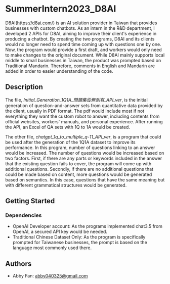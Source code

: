 # SummerIntern2023_D8AI

D8AI(https://d8ai.com/) is an AI solution provider in Taiwan that provides businesses with custom chatbots. As an intern in the R&D department, I developed 2 APIs for D8AI, aiming to improve their client's experience in producing a chatbot. By creating the two programs, D8AI and its clients would no longer need to spend time coming up with questions one by one. Now, the program would provide a first draft, and workers would only need to make changes to the original document. While D8AI mainly supports local middle to small businesses in Taiwan, the product was prompted based on Traditional Mandarin. Therefore, comments in English and Mandarin are added in order to easier understanding of the code.

## Description

The file, _Initial_Generation_1Q1A_問題集從無到有_API_ver_, is the initial generation of question-and-answer sets from quantitative data provided by the client, usually in PDF format. The pdf would include most if not everything they want the custom robot to answer, including contents from official websites, workers' manuals, and personal experience. After running the API, an Excel of QA sets with 1Q to 1A would be created.

The other file, _chatgpt_1q_to_multiple_q-11_API_ver_, is a program that could be used after the generation of the 1Q1A dataset to improve its performance. In this program, number of questions linking to an answer would be increased. The number of questions would be increased based on two factors. First, if there are any parts or keywords included in the answer that the existing question fails to cover, the program will come up with additional questions. Secondly, if there are no additional questions that could be made based on content, more questions would be generated based on semantics. In this case, questions that have the same meaning but with different grammatical structures would be generated.

## Getting Started

### Dependencies

* OpenAI Developer account: As the programs implemented chat3.5 from OpenAI, a secured API key would be needed.
* Traditional Chinese Dataset Only: As the program is specifically prompted for Taiwanese businesses, the prompt is based on the language most commonly used there.

## Authors

* Abby Fan: abby040325@gmail.com
